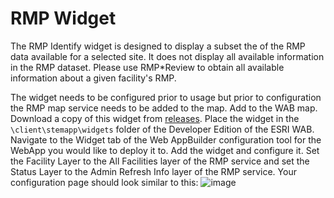 # RMP Widget

The RMP Identify widget is designed to display a subset the of the RMP data available for a selected site.  It does not display all available information in the RMP dataset.  Please use RMP*Review to obtain all available information about a given facility's RMP.

The widget needs to be configured prior to usage but prior to configuration the RMP map service needs to be added to the map.  Add <insert geoplatform url here> to the WAB map.  Download a copy of this widget from <a href="https://github.com/USEPA/R9-Widgets/releases/tag/RMP_v1">releases</a>.  Place the widget in the `\client\stemapp\widgets` folder of the Developer Edition of the ESRI WAB.  Navigate to the Widget tab of the Web AppBuilder configuration tool for the WebApp you would like to deploy it to.   Add the widget and configure it.  Set the Facility Layer to the All Facilities layer of the RMP service and set the Status Layer to the Admin Refresh Info layer of the RMP service.  Your configuration page should look similar to this:
![image](https://user-images.githubusercontent.com/4040295/44278627-710bcb00-a203-11e8-84a8-fafbead5459b.png)
